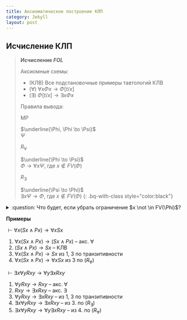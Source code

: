 ```yaml
---
title: Аксиоматическое построение КЛП 
category: Jekyll
layout: post
---
```



## Исчисление КЛП

> **Исчисление $FOL$** <a name="FOL"></a>
> 
> Аксиомные схемы:
> 
> * (КЛВ) Все подстановочные примеры тавтологий КЛВ
> * ($\forall$) $\forall x \Phi x \to \Phi [t/x]$
> * ($\exists$) $\Phi[t/x] \to \exists x \Phi x$
> 
> Правила вывода:
>
> MP 
>
> $\underline{\Phi, \Phi \to \Psi}$ <br/>
> $\Psi$
> 
> $R_\forall$
> 
> $\underline{\Phi \to \Psi}$ <br/>
> $\Phi \to \forall x \Psi$, где $x \not \in FV(\Phi)$ 
> 
> $R_\exists$
> 
> $\underline{\Psi \to \Phi}$ <br/>
> $\exists x \Psi \to \Phi$, где $x \not \in FV(\Phi)$
{: .bq-with-class style="color:black"}


<details> <summary> :question: Что будет, если убрать ограничение $x \not \in FV(\Phi)$? </summary>   

<br/>  
Тогда наше исчисление "сломается", поскольку мы сможем доказать доказать некорректное утверждение: <br/>
1. $Sx \to Sx$  – КЛВ  <br/>
2. $Sx \to \forall x Sx$ – по неправильной версии правила Бернайса   
   
</details>


**Примеры**

$\vdash \forall x (Sx \wedge Px ) \to \forall x Sx$ 

1. $\forall x (Sx \wedge Px ) \to (Sx \wedge Px)$ – акс. $\forall$ 
2. $(Sx \wedge Px) \to Sx$ – КЛВ  
3. $\forall x (Sx \wedge Px ) \to Sx$ из 1, 3 по транзитивности 
4. $\forall x (Sx \wedge Px ) \to \forall x Sx$  из 3 по ($R_\forall$) 
   
   
$\vdash \exists x \forall y Rxy \to  \forall y \exists x Rxy$

1. $\forall y Rxy \to Rxy$ – акс. $\forall$ 
2. $Rxy \to \exists x Rxy$ – акс. $\exists$ 
3. $\forall y Rxy \to  \exists x Rxy$ – из 1, 3 по транзитивности 
4. $\exists x \forall y Rxy \to  \exists x Rxy$ – из 3. по ($R_\exists$) 
5. $\exists x \forall y Rxy  \to  \forall y \exists x Rxy$ – из 4. по ($R_\forall$) 
   
